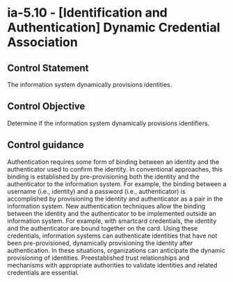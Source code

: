 # ia-5.10 - \[Identification and Authentication\] Dynamic Credential Association

## Control Statement

The information system dynamically provisions identities.

## Control Objective

Determine if the information system dynamically provisions identifiers.

## Control guidance

Authentication requires some form of binding between an identity and the authenticator used to confirm the identity. In conventional approaches, this binding is established by pre-provisioning both the identity and the authenticator to the information system. For example, the binding between a username (i.e., identity) and a password (i.e., authenticator) is accomplished by provisioning the identity and authenticator as a pair in the information system. New authentication techniques allow the binding between the identity and the authenticator to be implemented outside an information system. For example, with smartcard credentials, the identity and the authenticator are bound together on the card. Using these credentials, information systems can authenticate identities that have not been pre-provisioned, dynamically provisioning the identity after authentication. In these situations, organizations can anticipate the dynamic provisioning of identities. Preestablished trust relationships and mechanisms with appropriate authorities to validate identities and related credentials are essential.
